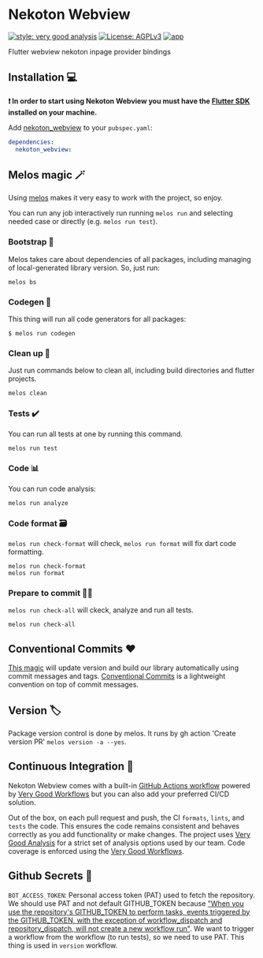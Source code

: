 # Nekoton Webview

[![style: very good analysis][very_good_analysis_badge]][very_good_analysis_link]
[![License: AGPLv3][license_badge]][license_link]
[![app](https://github.com/broxus/nekoton_webview/actions/workflows/main.yaml/badge.svg)](https://github.com/broxus/nekoton_webview/actions/workflows/main.yaml)

Flutter webview nekoton inpage provider bindings

## Installation 💻

**❗ In order to start using Nekoton Webview you must have the [Flutter SDK][flutter_install_link] installed on your machine.**

Add [nekoton_webview][pubdev_link] to your `pubspec.yaml`:

```yaml
dependencies:
  nekoton_webview:
```

## Melos magic 🪄

Using [melos](https://melos.invertase.dev/) makes it very easy to work with the project, so enjoy.

You can run any job interactively run running `melos run` and selecting needed case or directly (e.g. `melos run test`).

### Bootstrap 🏁

Melos takes care about dependencies of all packages, including managing of local-generated library version. So, just run:

```
melos bs
```

### Codegen 🦾

This thing will run all code generators for all packages:

```
$ melos run codegen
```

### Clean up 🧹

Just run commands below to clean all, including build directories and flutter projects.

```
melos clean
```

### Tests ✔️

You can run all tests at one by running this command.

```
melos run test
```

### Code 📊

You can run code analysis:

```
melos run analyze
```

### Code format 🗃️

`melos run check-format` will check, `melos run format` will fix dart code formatting.

```
melos run check-format
melos run format
```

### Prepare to commit 🤝🏻

`melos run check-all` will ckeck, analyze and run all tests.

```
melos run check-all
```

## Conventional Commits ❤️

[This magic](https://melos.invertase.dev/guides/automated-releases#versioning) will update version and build our library automatically using commit messages and tags. [Conventional Commits](https://www.conventionalcommits.org/en/v1.0.0) is a lightweight convention on top of commit messages.

## Version 🏷️

Package version control is done by melos. It runs by gh action 'Create version PR' ```melos version -a --yes```.

## Continuous Integration 🤖

Nekoton Webview comes with a built-in [GitHub Actions workflow][github_actions_link] powered by [Very Good Workflows][very_good_workflows_link] but you can also add your preferred CI/CD solution.

Out of the box, on each pull request and push, the CI `formats`, `lints`, and `tests` the code. This ensures the code remains consistent and behaves correctly as you add functionality or make changes. The project uses [Very Good Analysis][very_good_analysis_link] for a strict set of analysis options used by our team. Code coverage is enforced using the [Very Good Workflows][very_good_coverage_link].

## Github Secrets 🔑

`BOT_ACCESS_TOKEN`: Personal access token (PAT) used to fetch the repository. We should use PAT and not default GITHUB_TOKEN because ["When you use the repository's GITHUB_TOKEN to perform tasks, events triggered by the GITHUB_TOKEN, with the exception of workflow_dispatch and repository_dispatch, will not create a new workflow run"](https://docs.github.com/en/actions/using-workflows/triggering-a-workflow#triggering-a-workflow-from-a-workflow). We want to trigger a workflow from the workflow (to run tests), so we need to use PAT. This thing is used in `version` workflow.


[flutter_install_link]: https://docs.flutter.dev/get-started/install
[github_actions_link]: https://docs.github.com/en/actions/learn-github-actions
[license_badge]: https://img.shields.io/badge/license-AGPLv3-blue.svg
[license_link]: https://opensource.org/license/agpl-v3/
[very_good_analysis_badge]: https://img.shields.io/badge/style-very_good_analysis-B22C89.svg
[very_good_analysis_link]: https://pub.dev/packages/very_good_analysis
[very_good_coverage_link]: https://github.com/marketplace/actions/very-good-coverage
[very_good_workflows_link]: https://github.com/VeryGoodOpenSource/very_good_workflows
[pubdev_link]: https://pub.dev/packages/nekoton_webview
